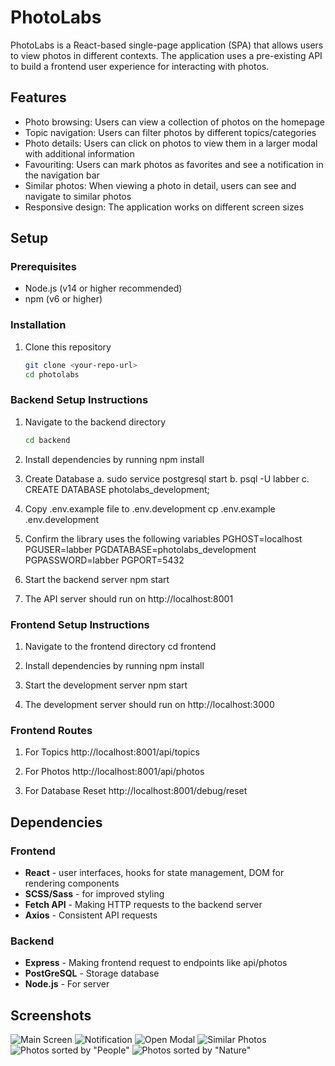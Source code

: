 # PhotoLabs

PhotoLabs is a React-based single-page application (SPA) that allows users to view photos in different contexts. The application uses a pre-existing API to build a frontend user experience for interacting with photos.

## Features

- Photo browsing: Users can view a collection of photos on the homepage
- Topic navigation: Users can filter photos by different topics/categories
- Photo details: Users can click on photos to view them in a larger modal with additional information
- Favouriting: Users can mark photos as favorites and see a notification in the navigation bar
- Similar photos: When viewing a photo in detail, users can see and navigate to similar photos
- Responsive design: The application works on different screen sizes

## Setup

### Prerequisites
- Node.js (v14 or higher recommended)
- npm (v6 or higher)

### Installation

1. Clone this repository
   ```bash
   git clone <your-repo-url>
   cd photolabs

### Backend Setup Instructions

1. Navigate to the backend directory
   ```bash
   cd backend

2. Install dependencies by running
  npm install

3. Create Database
 a. sudo service postgresql start
 b. psql -U labber
 c. CREATE DATABASE photolabs_development;

4. Copy .env.example file to .env.development
cp .env.example .env.development

5. Confirm the library uses the following variables
PGHOST=localhost
PGUSER=labber
PGDATABASE=photolabs_development
PGPASSWORD=labber
PGPORT=5432

6. Start the backend server
  npm start

7. The API server should run on http://localhost:8001

### Frontend Setup Instructions

1. Navigate to the frontend directory
  cd frontend

2. Install dependencies by running
  npm install

3. Start the development server
  npm start

4. The development server should run on http://localhost:3000 

### Frontend Routes

1. For Topics
http://localhost:8001/api/topics

2. For Photos
http://localhost:8001/api/photos

3. For Database Reset
http://localhost:8001/debug/reset

## Dependencies

### Frontend
* **React** - user interfaces, hooks for state management, DOM for rendering components
* **SCSS/Sass** - for improved styling
* **Fetch API** - Making HTTP requests to the backend server
* **Axios** - Consistent API requests

### Backend
* **Express** - Making frontend request to endpoints like api/photos
* **PostGreSQL** - Storage database
* **Node.js** - For server

## Screenshots
![Main Screen](docs/image.png)
![Notification](docs/image-1.png)
![Open Modal](docs/image-2.png)
![Similar Photos](docs/image-3.png)
![Photos sorted by "People"](docs/image-4.png)
![Photos sorted by "Nature"](docs/image-5.png)
 








